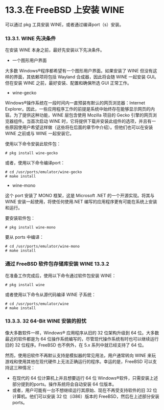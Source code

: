 # 13.3.在 FreeBSD 上安装 WINE

可以通过 pkg 工具安装 WINE，或者通过编译port（s）安装。

### 13.3.1. WINE 先决条件

在安装 WINE 本身之前，最好先安装以下先决条件。

* 一个图形用户界面

大多数 Windows®程序都希望有一个图形用户界面。如果安装了 WINE 但没有这样的界面，其依赖项将包括 Wayland 合成器，因此将会随 WINE 一起安装 GUI。但在安装 WINE 之前，最好安装、配置和确保所选 GUI 正常工作。

* wine-gecko

Windows®操作系统在一段时间内一直预装有默认的网页浏览器：Internet Explorer。因此，一些应用程序工作的前提是系统中始终存在能够显示网页的内容。为了提供这种功能，WINE 层包含使用 Mozilla 项目的 Gecko 引擎的网页浏览器组件。当首次启动 WINE 时，它将提供下载并安装此组件的选项，并且有一些原因使用户希望这样做（这些将在后面的章节中介绍）。但他们也可以在安装 WINE 之前或与 WINE 一起安装它。

使用以下命令安装此软件包：

```
# pkg install wine-gecko
```

或者，使用以下命令编译port：

```
# cd /usr/ports/emulator/wine-gecko
# make install
```

* wine-mono

这个 port 安装了 MONO 框架，这是 Microsoft .NET 的一个开源实现。将其与 WINE 安装一起使用，将使任何使用.NET 编写的应用程序更有可能在系统上安装和运行。

要安装软件包：

```
# pkg install wine-mono
```

要从 ports 中编译：

```
# cd /usr/ports/emulator/wine-mono
# make install
```

### 通过 FreeBSD 软件包存储库安装 WINE 13.3.2

在准备工作完成后，使用以下命令通过软件包安装 WINE：

```
# pkg install wine
```

或者使用以下命令从源代码编译 WINE 子系统：

```
# cd /usr/ports/emulator/wine
# make install
```

### 13.3.3. 32 64-Bit WINE 安装的担忧

像大多数软件一样，Windows® 应用程序从旧的 32 位架构升级到 64 位。大多数最近的软件都是为 64 位操作系统编写的，尽管现代操作系统有时也可以继续运行旧的 32 位程序。FreeBSD 也不例外，在 5.x 系列中就已经支持了 64 位。

然而，使用旧软件不再默认支持是模拟器的常见用法，用户通常转向 WINE 来玩游戏和使用其他在现代硬件上无法正确运行的程序。幸运的是，FreeBSD 可以支持这三种情况：

* 在现代的 64 位计算机上并且想要运行 64 位 Windows®软件，只需安装上述部分提到的ports。操作系统将会自动安装 64 位版本。
* 或者，用户可能有一台不想继续运行其原始、现在不再受支持软件的旧 32 位计算机。他们可以安装 32 位（i386）版本的 FreeBSD，然后在上述部分安装ports。
